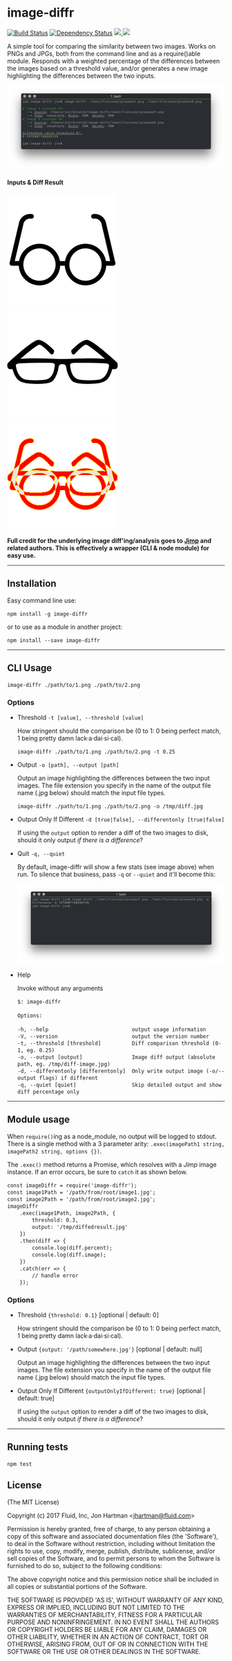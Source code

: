 # image-diffr

[![Build Status](https://api.travis-ci.org/jhartman86/image-diffr.svg)](http://travis-ci.org/jhartman86/image-diffr)  [![Dependency Status](https://david-dm.org/jhartman86/image-diffr.svg)](https://david-dm.org/jhartman86/image-diffr) [![](http://img.shields.io/npm/v/image-diffr.svg) ![](http://img.shields.io/npm/dm/image-diffr.svg)](https://www.npmjs.org/package/image-diffr)

A simple tool for comparing the similarity between two images. Works on PNGs and JPGs, both from the command line and as a require()able module. Responds with a weighted percentage of the differences between the images based on a threshold value, and/or generates a new image highlighting the differences between the two inputs.

![Alt text](./docs/cli-default.png?raw=true "CLI Output")

#### Inputs &amp; Diff Result

![Alt text](./docs/glasses1.png?raw=true "Diff Images")
![Alt text](./docs/glasses2.png?raw=true "Diff Images")
![Alt text](./docs/glassesDiff.png?raw=true "Diff Images")

**Full credit for the underlying image diff'ing/analysis goes to [Jimp](https://www.npmjs.com/package/jimp) and related authors. This is effectively a wrapper (CLI & node module) for easy use.**

---

## Installation

Easy command line use:

    npm install -g image-diffr

or to use as a module in another project:

    npm install --save image-diffr

---

## CLI Usage

    image-diffr ./path/to/1.png ./path/to/2.png

### Options

  - Threshold `-t [value], --threshold [value]`

    How stringent should the comparison be (0 to 1: 0 being perfect match, 1 being pretty damn lack·a·dai·si·cal).

        image-diffr ./path/to/1.png ./path/to/2.png -t 0.25
    
  - Output `-o [path], --output [path]`

    Output an image highlighting the differences between the two input images. The file extension you specify in the name of the output file name (.jpg below) should match the input file types.

        image-diffr ./path/to/1.png ./path/to/2.png -o /tmp/diff.jpg

  - Output Only If Different `-d [true|false], --differentonly [true|false]`

    If using the `output` option to render a diff of the two images to disk, should it only output *if there is a difference*?
  
  - Quit `-q, --quiet`

    By default, image-diffr will show a few stats (see image above) when run. To silence that business, pass `-q` or `--quiet` and it'll become this:

    ![Alt text](./docs/cli-quiet.png?raw=true "Quit CLI output")
  
  - Help

    Invoke without any arguments

        $: image-diffr

        Options:

        -h, --help                           output usage information
        -V, --version                        output the version number
        -t, --threshold [threshold]          Diff comparison threshold (0-1, eg. 0.25)
        -o, --output [output]                Image diff output (absolute path, eg. /tmp/diff-image.jpg)
        -d, --differentonly [differentonly]  Only write output image (-o/--output flags) if different
        -q, --quiet [quiet]                  Skip detailed output and show diff percentage only

---

## Module usage

When `require()`ing as a node_module, no output will be logged to stdout. There is a single method with a 3 parameter arity: `.exec(imagePath1 string, imagePath2 string, options {})`.

The `.exec()` method returns a Promise, which resolves with a _Jimp_ image instance. If an error occurs, be sure to `catch` it as shown below.

    const imageDiffr = require('image-diffr');
    const image1Path = '/path/from/root/image1.jpg';
    const image2Path = '/path/from/root/image2.jpg';
    imageDiffr
        .exec(image1Path, image2Path, {
            threshold: 0.3,
            output: '/tmp/diffedresult.jpg'
        })
        .then(diff => {
            console.log(diff.percent);
            console.log(diff.image);
        })
        .catch(err => {
            // handle error
        });

### Options

  - Threshold `{threshold: 0.1}` [optional | default: 0]

    How stringent should the comparison be (0 to 1: 0 being perfect match, 1 being pretty damn lack·a·dai·si·cal).
    
  - Output `{output: '/path/somewhere.jpg'}` [optional | default: null]

    Output an image highlighting the differences between the two input images. The file extension you specify in the name of the output file name (.jpg below) should match the input file types.

  - Output Only If Different `{outputOnlyIfDifferent: true}` [optional | default: true]

    If using the `output` option to render a diff of the two images to disk, should it only output *if there is a difference*?

---

## Running tests

    npm test


## License

(The MIT License)

Copyright (c) 2017 Fluid, Inc, Jon Hartman &lt;jhartman@fluid.com&gt;

Permission is hereby granted, free of charge, to any person obtaining
a copy of this software and associated documentation files (the
'Software'), to deal in the Software without restriction, including
without limitation the rights to use, copy, modify, merge, publish,
distribute, sublicense, and/or sell copies of the Software, and to
permit persons to whom the Software is furnished to do so, subject to
the following conditions:

The above copyright notice and this permission notice shall be
included in all copies or substantial portions of the Software.

THE SOFTWARE IS PROVIDED 'AS IS', WITHOUT WARRANTY OF ANY KIND,
EXPRESS OR IMPLIED, INCLUDING BUT NOT LIMITED TO THE WARRANTIES OF
MERCHANTABILITY, FITNESS FOR A PARTICULAR PURPOSE AND NONINFRINGEMENT.
IN NO EVENT SHALL THE AUTHORS OR COPYRIGHT HOLDERS BE LIABLE FOR ANY
CLAIM, DAMAGES OR OTHER LIABILITY, WHETHER IN AN ACTION OF CONTRACT,
TORT OR OTHERWISE, ARISING FROM, OUT OF OR IN CONNECTION WITH THE
SOFTWARE OR THE USE OR OTHER DEALINGS IN THE SOFTWARE.